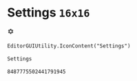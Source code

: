 # Settings `16x16`
<img src="/img/Settings.png" width=16 height=16>

``` CSharp
EditorGUIUtility.IconContent("Settings")
```
```
Settings
```
```
8487775502441791945
```
